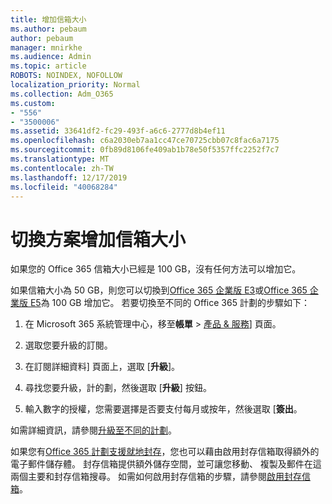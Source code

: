 ```yaml
---
title: 增加信箱大小
ms.author: pebaum
author: pebaum
manager: mnirkhe
ms.audience: Admin
ms.topic: article
ROBOTS: NOINDEX, NOFOLLOW
localization_priority: Normal
ms.collection: Adm_O365
ms.custom:
- "556"
- "3500006"
ms.assetid: 33641df2-fc29-493f-a6c6-2777d8b4ef11
ms.openlocfilehash: c6a2030eb7aa1cc47ce70725cbb07c8fac6a7175
ms.sourcegitcommit: 0fb89d8106fe409ab1b78e50f5357ffc2252f7c7
ms.translationtype: MT
ms.contentlocale: zh-TW
ms.lasthandoff: 12/17/2019
ms.locfileid: "40068284"
---
```

# <a name="switch-plans-to-increase-mailbox-size"></a>切換方案增加信箱大小

如果您的 Office 365 信箱大小已經是 100 GB，沒有任何方法可以增加它。
  
如果信箱大小為 50 GB，則您可以切換到[Office 365 企業版 E3](https://products.office.com/business/office-365-enterprise-e3-business-software)或[Office 365 企業版 E5](https://products.office.com/business/office-365-enterprise-e5-business-software)為 100 GB 增加它。 若要切換至不同的 Office 365 計劃的步驟如下：
  
1. 在 Microsoft 365 系統管理中心，移至**帳單** \> [產品 & 服務](https://go.microsoft.com/fwlink/p/?linkid=842054)] 頁面。

2. 選取您要升級的訂閱。

3. 在訂閱詳細資料] 頁面上，選取 [**升級**]。

4. 尋找您要升級，計的劃，然後選取 [**升級**] 按鈕。

5. 輸入數字的授權，您需要選擇是否要支付每月或按年，然後選取 [**簽出**。

如需詳細資訊，請參閱[升級至不同的計劃](https://docs.microsoft.com/office365/admin/subscriptions-and-billing/upgrade-to-different-plan)。

如果您有[Office 365 計劃支援就地封存](https://docs.microsoft.com/office365/servicedescriptions/exchange-online-archiving-service-description/exchange-online-archiving-service-description)，您也可以藉由啟用封存信箱取得額外的電子郵件儲存體。 封存信箱提供額外儲存空間，並可讓您移動、 複製及郵件在這兩個主要和封存信箱搜尋。 如需如何啟用封存信箱的步驟，請參閱[啟用封存信箱](https://docs.microsoft.com/office365/securitycompliance/enable-archive-mailboxes)。